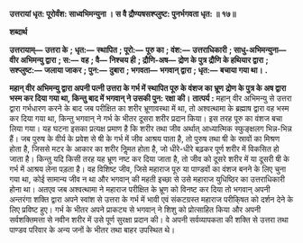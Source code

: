 **उत्तरायां धृत: पूरोर्वंश: साध्वभिमन्युना ।** **स वै द्रौण्यषसश्प्लुष्ट: पुनर्भगवता धृत: ॥ १७॥** 

**शब्दार्थ** 

**उत्तरायाम्—** **उत्तरा के** **; धृत:—** **स्थापित** **; पूरो:—** **पूरु का** **; वंश:—** **उत्तराधिकारी** **; साधु-अभिमन्युना—** **वीर अभिमन्यु द्वारा** **; स:—** **वह** **; वै—** **निश्चय ही** **; द्रौणि-अष—** **द्रोण के पुत्र द्रौणि के हथियार द्वारा** **; सश्प्लुष्ट:—** **जलाया जाकर** **; पुन:—** **दुबारा** **; भगवता—** **भगवान् द्वारा** **; धृत:—** **बचाया गया था।** **.** 

**महान् वीर अभिमन्यु द्वारा अपनी पत्नी उत्तरा के गर्भ में स्थापित पूरु के वंशज का भ्रूण** **द्रोण के पुत्र के अष द्वारा भस्म कर दिया गया था, किन्तु बाद में भगवान् ने उसकी पुन: रक्षा** **की।** **तात्पर्य :** महान् वीर अभिमन्यु से उत्तरा द्वारा गर्भधारण करने के बाद जब परीक्षित का शरीर भ्रूणावस्था में था, तो अश्वत्थामा के ब्रह्माष द्वारा वह भस्म कर दिया गया था, किन्तु भगवान् ने गर्भ के भीतर दूसरा शरीर प्रदान किया। इस तरह पूरु का वंशज बचा लिया गया। यह घटना इसका प्रत्यक्ष प्रमाण है कि शरीर तथा जीव अर्थात् आध्यात्मिक स्फुङ्क्षलग भिन्न-भिन्न हैं। जब पुरुष के वीर्य के प्रवेश से षी के गर्भ में जीव आश्रय पाता है, तो पुरुष तथा षी के स्रावों का मिश्रण होता है, जिससे मटर के आकार का शरीर निॢमत होता है, जो धीरे-धीरे बढ़कर पूर्ण शरीर में विकसित हो जाता है। किन्तु यदि किसी तरह यह भ्रूण नष्ट कर दिया जाता है, तो जीव को दूसरे शरीर में या दूसरी षी के गर्भ में आश्रय लेना पड़ता है। वह विशिष्ट जीव, जिसे महाराज पूरु या पाण्डवों का वंशज बनने के लिए चुना गया था, कोई सामान्य जीव न था और भगवान् की महती इच्छा से उसे महाराज युधिष्ठिर का उत्तराधिकारी होना था। अतएव जब अश्वत्थामा ने महाराज परीक्षित के भ्रूण को विनष्ट कर दिया तो भगवान् अपनी अन्तरंगा शक्ति द्वारा अपने स्वांश से उत्तरा के गर्भ में भावी एवं संकटग्रस्त महाराज परीकि्षत को दर्शन देने के लिए प्रविष्ट हुए। गर्भ के भीतर अपने प्राकट्य से भगवान् ने शिशु को प्रोत्साहित किया और अपनी सर्वशक्तिमत्ता से नवीन शरीर में उसे पूर्ण सुरक्षा प्रदान की। वे अपनी सर्वव्यापकता की शक्ति से उत्तरा तथा पाण्डव परिवार के अन्य जनों के भीतर तथा बाहर उपस्थित थे।  